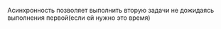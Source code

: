 Асинхронность позволяет выполнить вторую задачи не дожидаясь выполнения первой(если ей нужно это время)

